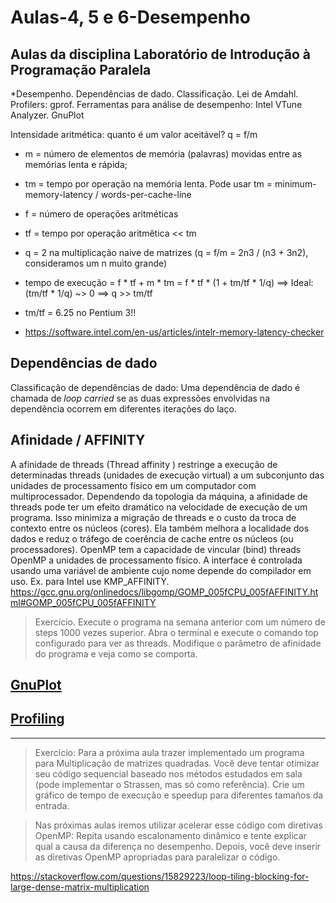 # Aulas-4, 5 e 6-Desempenho
<!-- TODO:  -->
## Aulas da disciplina Laboratório de Introdução à Programação Paralela ##
*Desempenho. Dependências de dado. Classificação. Lei de Amdahl. Profilers: gprof. Ferramentas para análise de desempenho: Intel VTune Analyzer. GnuPlot

Intensidade aritmética: quanto é um valor aceitável? q = f/m
* m = número de elementos de memória (palavras) movidas entre as memórias lenta e rápida;
* tm = tempo por operação na memória lenta. Pode usar tm = minimum-memory-latency / words-per-cache-line 
* f = número de operações aritméticas
* tf = tempo por operação aritmêtica << tm

* q = 2 na multiplicação naive de matrizes (q = f/m = 2n3 / (n3 + 3n2), consideramos um n muito grande)
* tempo de execução = f * tf + m * tm = f * tf * (1 + tm/tf  * 1/q) ==>  Ideal: (tm/tf  * 1/q) ~> 0 ==> q >> tm/tf

* tm/tf = 6.25 no Pentium 3!!
* https://software.intel.com/en-us/articles/intelr-memory-latency-checker

## Dependências de dado ##
Classificação de dependências de dado: Uma dependência de dado é chamada de *loop carried* se as duas expressões envolvidas na dependência ocorrem em diferentes iterações do laço.

## Afinidade / AFFINITY ##
A afinidade de threads (Thread affinity ) restringe a execução de determinadas threads (unidades de execução virtual) a um subconjunto das unidades de processamento físico em um computador com multiprocessador. Dependendo da topologia da máquina, a afinidade de threads pode ter um efeito dramático na velocidade de execução de um programa.
Isso minimiza a migração de threads e o custo da troca de contexto entre os núcleos (cores). Ela também melhora a localidade dos dados e reduz o tráfego de coerência de cache entre os núcleos (ou processadores).
OpenMP tem a capacidade de vincular (bind) threads OpenMP a unidades de processamento físico. A interface é controlada usando uma variável de ambiente cujo nome depende do compilador em uso. Ex. para Intel use KMP_AFFINITY.
https://gcc.gnu.org/onlinedocs/libgomp/GOMP_005fCPU_005fAFFINITY.html#GOMP_005fCPU_005fAFFINITY

> Exercício. Execute o programa na semana anterior com um número de steps 1000 vezes superior. Abra o terminal e execute o comando top configurado para ver as threads. Modifique o parâmetro de afinidade do programa e veja como se comporta.

## [GnuPlot](./gnuplot)

## [Profiling](./profiling)

---

> Exercício: Para a próxima aula trazer implementado um programa para Multiplicação de matrizes quadradas.
> Você deve tentar otimizar seu código sequencial baseado nos métodos estudados em sala (pode implementar o Strassen, mas só como referência). 
> Crie um gráfico de tempo de execução e speedup para diferentes tamaños da entrada. 

> Nas próximas aulas iremos utilizar acelerar esse código com diretivas OpenMP:
> Repita usando escalonamento dinâmico e tente explicar qual a causa da diferença no desempenho.
> Depois, você deve inserir as diretivas OpenMP apropriadas para paralelizar o código. 

https://stackoverflow.com/questions/15829223/loop-tiling-blocking-for-large-dense-matrix-multiplication
